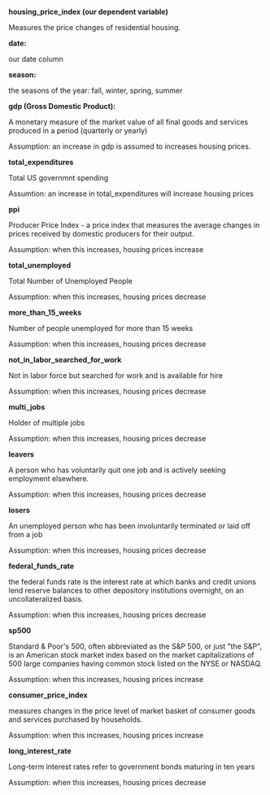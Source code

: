 <b>housing_price_index (our dependent variable)</b>

Measures the price changes of residential housing.

<b>date:</b>

our date column

<b>season:</b>

the seasons of the year: fall, winter, spring, summer

<b>gdp (Gross Domestic Product):</b>

A monetary measure of the market value of all final goods and services produced in a period (quarterly or yearly)

Assumption: an increase in gdp is assumed to increases housing prices.


<b>total_expenditures</b>

Total US governmnt spending

Assumtion: an increase in total_expenditures will increase housing prices

<b>ppi</b> 

Producer Price Index - a price index that measures the average changes in prices received by domestic producers for their output.

Assumption: when this increases, housing prices increase

<b>total_unemployed</b>

Total Number of Unemployed People

Assumption: when this increases, housing prices decrease

<b>more_than_15_weeks</b>

Number of people unemployed for more than 15 weeks

Assumption: when this increases, housing prices decrease

<b>not_in_labor_searched_for_work</b>

Not in labor force but searched for work and is available for hire

Assumption: when this increases, housing prices decrease

<b>multi_jobs</b>

Holder of multiple jobs

Assumption: when this increases, housing prices decrease

<b>leavers</b>

A person who has voluntarily quit one job and is actively seeking employment elsewhere.

Assumption: when this increases, housing prices decrease

<b>losers</b>

An unemployed person who has been involuntarily terminated or laid off from a job

Assumption: when this increases, housing prices decrease

<b>federal_funds_rate</b>

the federal funds rate is the interest rate at which banks and credit unions lend reserve balances to other depository institutions overnight, on an uncollateralized basis. 

Assumption: when this increases, housing prices decrease

<b>sp500</b>

Standard & Poor's 500, often abbreviated as the S&P 500, or just "the S&P", is an American stock market index based on the market capitalizations of 500 large companies having common stock listed on the NYSE or NASDAQ. 

Assumption: when this increases, housing prices increase


<b>consumer_price_index</b>

measures changes in the price level of market basket of consumer goods and services purchased by households.

Assumption: when this increases, housing prices increase

<b>long_interest_rate</b>

Long-term interest rates refer to government bonds maturing in ten years

Assumption: when this increases, housing prices decrease

